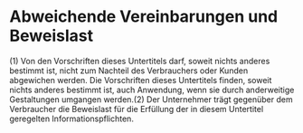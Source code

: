 # Abweichende Vereinbarungen und Beweislast

(1) Von den Vorschriften dieses Untertitels darf, soweit nichts anderes bestimmt ist, nicht zum Nachteil des Verbrauchers oder Kunden abgewichen werden. Die Vorschriften dieses Untertitels finden, soweit nichts anderes bestimmt ist, auch Anwendung, wenn sie durch anderweitige Gestaltungen umgangen werden.(2) Der Unternehmer trägt gegenüber dem Verbraucher die Beweislast für die Erfüllung der in diesem Untertitel geregelten Informationspflichten. 

